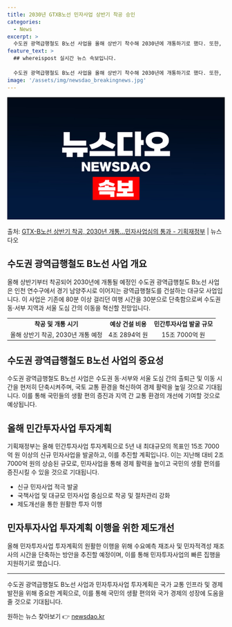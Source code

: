 ```yaml
---
title: 2030년 GTXB노선 민자사업 상반기 착공 승인
categories:
  - News
excerpt: >
  수도권 광역급행철도 B노선 사업을 올해 상반기 착수해 2030년에 개통하기로 했다. 또한, 올해 민간투자사업…
feature_text: >
  ## whereispost 실시간 뉴스 속보입니다.

  수도권 광역급행철도 B노선 사업을 올해 상반기 착수해 2030년에 개통하기로 했다. 또한, 올해 민간투자사업…
image: '/assets/img/newsdao_breakingnews.jpg'
---
```


![뉴스다오 속보](/assets/img/newsdao_breakingnews.jpg)

<p>출처: <a href="https://newsdao.kr/3249" rel="dofollow">GTX-B노선 상반기 착공, 2030년 개통…민자사업심의 통과 - 기획재정부</a> | 뉴스다오</p>

<h2 data-ke-size="size26">수도권 광역급행철도 B노선 사업 개요</h2>
<p data-ke-size="size16">올해 상반기부터 착공되어 2030년에 개통될 예정인 수도권 광역급행철도 B노선 사업은 인천 연수구에서 경기 남양주시로 이어지는 광역급행철도를 건설하는 대규모 사업입니다. 이 사업은 기존에 80분 이상 걸리던 여행 시간을 30분으로 단축함으로써 수도권 동·서부 지역과 서울 도심 간의 이동을 혁신할 전망입니다.
</p>
<table>
  <tr>
    <td style="text-align: center; height: 17px;"><b>착공 및 개통 시기</b></td>
    <td style="text-align: center; height: 17px;"><b>예상 건설 비용</b></td>
    <td style="text-align: center; height: 17px;"><b>민간투자사업 발굴 규모</b></td>
  </tr>
  <tr>
    <td style="text-align: center;">올해 상반기 착공, 2030년 개통 예정</td>
    <td style="text-align: center;">4조 2894억 원</td>
    <td style="text-align: center;">15조 7000억 원</td>
  </tr>
</table>

<h2 data-ke-size="size26">수도권 광역급행철도 B노선 사업의 중요성</h2>
<p data-ke-size="size16">수도권 광역급행철도 B노선 사업은 수도권 동·서부와 서울 도심 간의 출퇴근 및 이동 시간을 현저히 단축시켜주며, 국토 교통 환경을 혁신하여 경제 활력을 높일 것으로 기대됩니다. 이를 통해 국민들의 생활 편의 증진과 지역 간 교통 환경의 개선에 기여할 것으로 예상됩니다.
</p>

<h2 data-ke-size="size26">올해 민간투자사업 투자계획</h2>
<p data-ke-size="size16">기획재정부는 올해 민간투자사업 투자계획으로 5년 내 최대규모의 목표인 15조 7000억 원 이상의 신규 민자사업을 발굴하고, 이를 추진할 계획입니다. 이는 지난해 대비 2조 7000억 원의 상승된 규모로, 민자사업을 통해 경제 활력을 높이고 국민의 생활 편의를 증진시킬 수 있을 것으로 기대됩니다.
</p>
<ul>
  <li>신규 민자사업 적극 발굴</li>
  <li>국책사업 및 대규모 민자사업 중심으로 착공 및 절차관리 강화</li>
  <li>제도개선을 통한 원활한 투자 이행</li>
</ul>

<h2 data-ke-size="size26">민자투자사업 투자계획 이행을 위한 제도개선</h2>
<p data-ke-size="size16">올해 민자투자사업 투자계획의 원활한 이행을 위해 수요예측 재조사 및 민자적격성 재조사의 시간을 단축하는 방안을 추진할 예정이며, 이를 통해 민자투자사업의 빠른 집행을 지원하기로 했습니다.
</p>

<hr>

<p data-ke-size="size16">수도권 광역급행철도 B노선 사업과 민자투자사업 투자계획은 국가 교통 인프라 및 경제 발전을 위해 중요한 계획으로, 이를 통해 국민의 생활 편의와 국가 경제의 성장에 도움을 줄 것으로 기대됩니다.</p> 

원하는 뉴스 찾아보기 👉 <a href="https://newsdao.kr" rel="dofollow">newsdao.kr</a>


